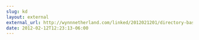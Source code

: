 ```yaml
---
slug: kd
layout: external
external_url: http://wynnnetherland.com/linked/2012021201/directory-based-environments
date: 2012-02-12T12:23:13-06:00
---
```

